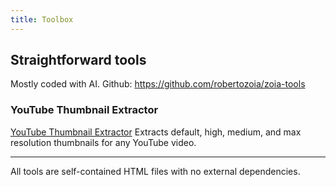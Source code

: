 ```yaml
---
title: Toolbox
---
```


## Straightforward tools
Mostly coded with AI. 
Github: https://github.com/robertozoia/zoia-tools

### YouTube Thumbnail Extractor

[YouTube Thumbnail Extractor](src/youtube-thumbnail-extractor.html)
Extracts default, high, medium, and max resolution thumbnails for any YouTube video.



---

All tools are self-contained HTML files with no external dependencies.
